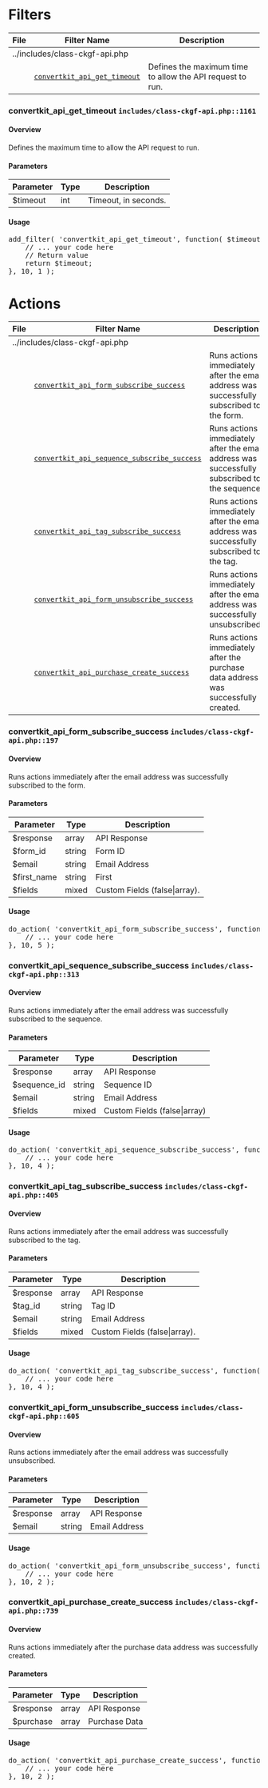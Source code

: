 <h1>Filters</h1><table>
				<thead>
					<tr>
						<th>File</th>
						<th>Filter Name</th>
						<th>Description</th>
					</tr>
				</thead>
				<tbody><tr>
						<td colspan="3">../includes/class-ckgf-api.php</td>
					</tr><tr>
						<td>&nbsp;</td>
						<td><a href="#convertkit_api_get_timeout"><code>convertkit_api_get_timeout</code></a></td>
						<td>Defines the maximum time to allow the API request to run.</td>
					</tr>
					</tbody>
				</table><h3 id="convertkit_api_get_timeout">
						convertkit_api_get_timeout
						<code>includes/class-ckgf-api.php::1161</code>
					</h3><h4>Overview</h4>
						<p>Defines the maximum time to allow the API request to run.</p><h4>Parameters</h4>
					<table>
						<thead>
							<tr>
								<th>Parameter</th>
								<th>Type</th>
								<th>Description</th>
							</tr>
						</thead>
						<tbody><tr>
							<td>$timeout</td>
							<td>int</td>
							<td>Timeout, in seconds.</td>
						</tr>
						</tbody>
					</table><h4>Usage</h4>
<pre>
add_filter( 'convertkit_api_get_timeout', function( $timeout ) {
	// ... your code here
	// Return value
	return $timeout;
}, 10, 1 );
</pre>
<h1>Actions</h1><table>
				<thead>
					<tr>
						<th>File</th>
						<th>Filter Name</th>
						<th>Description</th>
					</tr>
				</thead>
				<tbody><tr>
						<td colspan="3">../includes/class-ckgf-api.php</td>
					</tr><tr>
						<td>&nbsp;</td>
						<td><a href="#convertkit_api_form_subscribe_success"><code>convertkit_api_form_subscribe_success</code></a></td>
						<td>Runs actions immediately after the email address was successfully subscribed to the form.</td>
					</tr><tr>
						<td>&nbsp;</td>
						<td><a href="#convertkit_api_sequence_subscribe_success"><code>convertkit_api_sequence_subscribe_success</code></a></td>
						<td>Runs actions immediately after the email address was successfully subscribed to the sequence.</td>
					</tr><tr>
						<td>&nbsp;</td>
						<td><a href="#convertkit_api_tag_subscribe_success"><code>convertkit_api_tag_subscribe_success</code></a></td>
						<td>Runs actions immediately after the email address was successfully subscribed to the tag.</td>
					</tr><tr>
						<td>&nbsp;</td>
						<td><a href="#convertkit_api_form_unsubscribe_success"><code>convertkit_api_form_unsubscribe_success</code></a></td>
						<td>Runs actions immediately after the email address was successfully unsubscribed.</td>
					</tr><tr>
						<td>&nbsp;</td>
						<td><a href="#convertkit_api_purchase_create_success"><code>convertkit_api_purchase_create_success</code></a></td>
						<td>Runs actions immediately after the purchase data address was successfully created.</td>
					</tr>
					</tbody>
				</table><h3 id="convertkit_api_form_subscribe_success">
						convertkit_api_form_subscribe_success
						<code>includes/class-ckgf-api.php::197</code>
					</h3><h4>Overview</h4>
						<p>Runs actions immediately after the email address was successfully subscribed to the form.</p><h4>Parameters</h4>
					<table>
						<thead>
							<tr>
								<th>Parameter</th>
								<th>Type</th>
								<th>Description</th>
							</tr>
						</thead>
						<tbody><tr>
							<td>$response</td>
							<td>array</td>
							<td>API Response</td>
						</tr><tr>
							<td>$form_id</td>
							<td>string</td>
							<td>Form ID</td>
						</tr><tr>
							<td>$email</td>
							<td>string</td>
							<td>Email Address</td>
						</tr><tr>
							<td>$first_name</td>
							<td>string</td>
							<td>First</td>
						</tr><tr>
							<td>$fields</td>
							<td>mixed</td>
							<td>Custom Fields (false|array).</td>
						</tr>
						</tbody>
					</table><h4>Usage</h4>
<pre>
do_action( 'convertkit_api_form_subscribe_success', function( $response, $form_id, $email, $first_name, $fields ) {
	// ... your code here
}, 10, 5 );
</pre>
<h3 id="convertkit_api_sequence_subscribe_success">
						convertkit_api_sequence_subscribe_success
						<code>includes/class-ckgf-api.php::313</code>
					</h3><h4>Overview</h4>
						<p>Runs actions immediately after the email address was successfully subscribed to the sequence.</p><h4>Parameters</h4>
					<table>
						<thead>
							<tr>
								<th>Parameter</th>
								<th>Type</th>
								<th>Description</th>
							</tr>
						</thead>
						<tbody><tr>
							<td>$response</td>
							<td>array</td>
							<td>API Response</td>
						</tr><tr>
							<td>$sequence_id</td>
							<td>string</td>
							<td>Sequence ID</td>
						</tr><tr>
							<td>$email</td>
							<td>string</td>
							<td>Email Address</td>
						</tr><tr>
							<td>$fields</td>
							<td>mixed</td>
							<td>Custom Fields (false|array)</td>
						</tr>
						</tbody>
					</table><h4>Usage</h4>
<pre>
do_action( 'convertkit_api_sequence_subscribe_success', function( $response, $sequence_id, $email, $fields ) {
	// ... your code here
}, 10, 4 );
</pre>
<h3 id="convertkit_api_tag_subscribe_success">
						convertkit_api_tag_subscribe_success
						<code>includes/class-ckgf-api.php::405</code>
					</h3><h4>Overview</h4>
						<p>Runs actions immediately after the email address was successfully subscribed to the tag.</p><h4>Parameters</h4>
					<table>
						<thead>
							<tr>
								<th>Parameter</th>
								<th>Type</th>
								<th>Description</th>
							</tr>
						</thead>
						<tbody><tr>
							<td>$response</td>
							<td>array</td>
							<td>API Response</td>
						</tr><tr>
							<td>$tag_id</td>
							<td>string</td>
							<td>Tag ID</td>
						</tr><tr>
							<td>$email</td>
							<td>string</td>
							<td>Email Address</td>
						</tr><tr>
							<td>$fields</td>
							<td>mixed</td>
							<td>Custom Fields (false|array).</td>
						</tr>
						</tbody>
					</table><h4>Usage</h4>
<pre>
do_action( 'convertkit_api_tag_subscribe_success', function( $response, $tag_id, $email, $fields ) {
	// ... your code here
}, 10, 4 );
</pre>
<h3 id="convertkit_api_form_unsubscribe_success">
						convertkit_api_form_unsubscribe_success
						<code>includes/class-ckgf-api.php::605</code>
					</h3><h4>Overview</h4>
						<p>Runs actions immediately after the email address was successfully unsubscribed.</p><h4>Parameters</h4>
					<table>
						<thead>
							<tr>
								<th>Parameter</th>
								<th>Type</th>
								<th>Description</th>
							</tr>
						</thead>
						<tbody><tr>
							<td>$response</td>
							<td>array</td>
							<td>API Response</td>
						</tr><tr>
							<td>$email</td>
							<td>string</td>
							<td>Email Address</td>
						</tr>
						</tbody>
					</table><h4>Usage</h4>
<pre>
do_action( 'convertkit_api_form_unsubscribe_success', function( $response, $email ) {
	// ... your code here
}, 10, 2 );
</pre>
<h3 id="convertkit_api_purchase_create_success">
						convertkit_api_purchase_create_success
						<code>includes/class-ckgf-api.php::739</code>
					</h3><h4>Overview</h4>
						<p>Runs actions immediately after the purchase data address was successfully created.</p><h4>Parameters</h4>
					<table>
						<thead>
							<tr>
								<th>Parameter</th>
								<th>Type</th>
								<th>Description</th>
							</tr>
						</thead>
						<tbody><tr>
							<td>$response</td>
							<td>array</td>
							<td>API Response</td>
						</tr><tr>
							<td>$purchase</td>
							<td>array</td>
							<td>Purchase Data</td>
						</tr>
						</tbody>
					</table><h4>Usage</h4>
<pre>
do_action( 'convertkit_api_purchase_create_success', function( $response, $purchase ) {
	// ... your code here
}, 10, 2 );
</pre>
